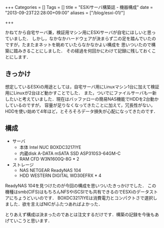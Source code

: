 +++
Categories = []
Tags = []
title = "ESXiサーバ構築誌 - 機器構成"
date = "2013-09-23T22:28:00+09:00"
aliases = ["/blog/esxi-01/"]

+++

かねてから自宅サーバ兼，検証用マシン用にESXiサーバが自宅にほしいと思っていました．
しかし，なかなかハードウェアが決まらず二の足を踏んでいたのですが，たまたまネットを眺めていたらなかなかよい構成を
思いついたので構築に踏みきることにしました．
その経過を何回かにわけて記録に残しておくことにします．

<!--more-->

## きっかけ
想定しているESXiの用途としては，自宅サーバ用にLinuxマシン1台に加えて検証用にLinuxが2台ほど動かすことでした．
また，ついでにファイルサーバも一新したいと考えていました．現在はバッファローの簡易NAS機能でHDDを2台動かしているのですが，
容量が足りなくなってきたことに加えて，冗長性がない，HDDを使い始めて4年ほど，とそろそろデータ損失が心配になってきたのです．

## 構成
* サーバ
  + 本体
    Intel NUC BOXDC3217IYE
  + 内蔵disk
    A-DATA mSATA SSD ASP310S3-64GM-C
  + RAM
    CFD W3N1600Q-8G * 2
* ストレージ
  + NAS
    NETGEAR ReadyNAS 104
  + HDD
    WESTERN DIGITAL WD30EFRX * 4

ReadyNAS 104を見つけたのが今回の構成を思いついたきっかけでした．
この機種はsmb(CIFS)はもちろんNFSやiSCSIでも共有できるのでESXiのデータストアにちょうどいいのです．
BOXDC3217IYEは消費電力とコンパクトさで選択しました．欲を言えばNICがふたつあればよかった．

とりあえず構成は決まったのであとは注文するだけです．構築の記録を今後もあげていこうと思います．
